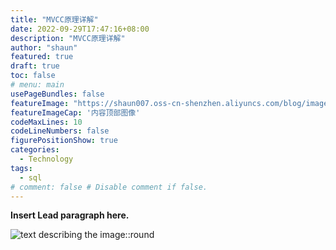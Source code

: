 ```yaml
---
title: "MVCC原理详解"
date: 2022-09-29T17:47:16+08:00
description: "MVCC原理详解"
author: "shaun"
featured: true
draft: true
toc: false
# menu: main
usePageBundles: false
featureImage: "https://shaun007.oss-cn-shenzhen.aliyuncs.com/blog/images/mysql/mvcc_01.jpeg"
featureImageCap: '内容顶部图像' 
codeMaxLines: 10
codeLineNumbers: false
figurePositionShow: true
categories:
  - Technology
tags:
  - sql
# comment: false # Disable comment if false.
---
```


**Insert Lead paragraph here.**

![text describing the image::round](https://shaun007.oss-cn-shenzhen.aliyuncs.com/blog/images/mysql/mvcc_01.jpeg)

